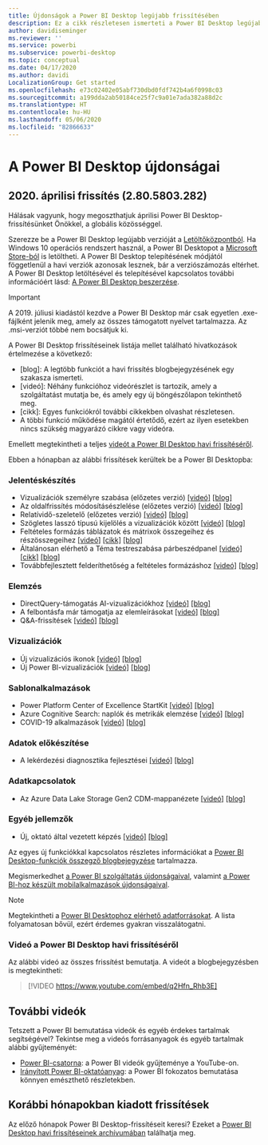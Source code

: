```yaml
---
title: Újdonságok a Power BI Desktop legújabb frissítésében
description: Ez a cikk részletesen ismerteti a Power BI Desktop legújabb havi frissítését.
author: davidiseminger
ms.reviewer: ''
ms.service: powerbi
ms.subservice: powerbi-desktop
ms.topic: conceptual
ms.date: 04/17/2020
ms.author: davidi
LocalizationGroup: Get started
ms.openlocfilehash: e73c02402e05abf730dbd0fdf742b4a6f0998c03
ms.sourcegitcommit: a199dda2ab50184ce25f7c9a01e7ada382a88d2c
ms.translationtype: HT
ms.contentlocale: hu-HU
ms.lasthandoff: 05/06/2020
ms.locfileid: "82866633"
---
```

# <a name="whats-new-in-power-bi-desktop"></a>A Power BI Desktop újdonságai

## <a name="april-2020-update-2805803282"></a>2020. áprilisi frissítés (2.80.5803.282)

Hálásak vagyunk, hogy megoszthatjuk áprilisi Power BI Desktop-frissítésünket Önökkel, a globális közösséggel. 

Szerezze be a Power BI Desktop legújabb verzióját a [Letöltőközpontból](https://www.microsoft.com/download/details.aspx?id=58494). Ha Windows 10 operációs rendszert használ, a Power BI Desktopot a [Microsoft Store-ból](https://aka.ms/pbidesktopstore) is letöltheti. A Power BI Desktop telepítésének módjától föggetlenül a havi verziók azonosak lesznek, bár a verziószámozás eltérhet. A Power BI Desktop letöltésével és telepítésével kapcsolatos további információért lásd: [A Power BI Desktop beszerzése](desktop-get-the-desktop.md). 

> [!IMPORTANT]
> A 2019. júliusi kiadástól kezdve a Power BI Desktop már csak egyetlen .exe-fájlként jelenik meg, amely az összes támogatott nyelvet tartalmazza. Az .msi-verziót többé nem bocsátjuk ki.


A Power BI Desktop frissítéseinek listája mellet található hivatkozások értelmezése a következő:

* \[blog\]: A legtöbb funkciót a havi frissítés blogbejegyzésének egy szakasza ismerteti.
* \[videó\]: Néhány funkcióhoz videórészlet is tartozik, amely a szolgáltatást mutatja be, és amely egy új böngészőlapon tekinthető meg.
* \[cikk\]: Egyes funkciókról további cikkekben olvashat részletesen.
* A többi funkció működése magától értetődő, ezért az ilyen esetekben nincs szükség magyarázó cikkre vagy videóra.

Emellett megtekintheti a teljes [videót a Power BI Desktop havi frissítéséről](#power-bi-desktop-monthly-update-video).

Ebben a hónapban az alábbi frissítések kerültek be a Power BI Desktopba:


### <a name="reporting"></a>Jelentéskészítés
* Vizualizációk személyre szabása (előzetes verzió) [[videó]](https://youtu.be/q2Hfn_Rhb3E?t=54)  [[blog]](https://powerbi.microsoft.com/blog/power-bi-desktop-april-2020-feature-summary/#_Personalize_visuals) 
* Az oldalfrissítés módosításészlelése (előzetes verzió) [[videó]](https://youtu.be/q2Hfn_Rhb3E?t=447) [[blog]](https://powerbi.microsoft.com/blog/power-bi-desktop-april-2020-feature-summary/#_Change_detection) 
* Relatívidő-szeletelő (előzetes verzió) [[videó]](https://youtu.be/q2Hfn_Rhb3E?t=744)  [[blog]](https://powerbi.microsoft.com/blog/power-bi-desktop-april-2020-feature-summary/#_Relative_time_filter) 
* Szögletes lasszó típusú kijelölés a vizualizációk között [[videó]](https://youtu.be/q2Hfn_Rhb3E?t=1016)  [[blog]](https://powerbi.microsoft.com/blog/power-bi-desktop-april-2020-feature-summary/#_Lasso_select) 
* Feltételes formázás táblázatok és mátrixok összegeihez és részösszegeihez  [[videó]](https://youtu.be/q2Hfn_Rhb3E?t=1075)  [[cikk]](desktop-conditional-table-formatting.md#totals-and-subtotals)  [[blog]](https://powerbi.microsoft.com/blog/power-bi-desktop-april-2020-feature-summary/#_Conditional_formatting) 
* Általánosan elérhető a Téma testreszabása párbeszédpanel [[videó]](https://youtu.be/q2Hfn_Rhb3E?t=1250)  [[cikk]](desktop-report-themes.md#customize-report-themes)  [[blog]](https://powerbi.microsoft.com/blog/power-bi-desktop-april-2020-feature-summary/#_Customize_theme_GA) 
* Továbbfejlesztett felderíthetőség a feltételes formázáshoz [[videó]](https://youtu.be/q2Hfn_Rhb3E?t=1479)  [[blog]](https://powerbi.microsoft.com/blog/power-bi-desktop-april-2020-feature-summary/#_Improved_discoverability) 



### <a name="analytics"></a>Elemzés
* DirectQuery-támogatás AI-vizualizációkhoz [[videó]](https://youtu.be/q2Hfn_Rhb3E?t=1498)   [[blog]](https://powerbi.microsoft.com/blog/power-bi-desktop-april-2020-feature-summary/#_Direct_Query_AI) 
* A felbontásfa már támogatja az elemleírásokat [[videó]](https://youtu.be/q2Hfn_Rhb3E?t=1550)  [[blog]](https://powerbi.microsoft.com/blog/power-bi-desktop-april-2020-feature-summary/#_Decomp_tree_tooltips) 
* Q&A-frissítések [[videó]](https://youtu.be/q2Hfn_Rhb3E?t=1606)  [[blog]](https://powerbi.microsoft.com/blog/power-bi-desktop-april-2020-feature-summary/#_QA_updates) 


### <a name="visuals"></a>Vizualizációk
* Új vizualizációs ikonok [[videó]](https://youtu.be/q2Hfn_Rhb3E?t=1946)  [[blog]](https://powerbi.microsoft.com/blog/power-bi-desktop-april-2020-feature-summary/#_New_Visualization_icons) 
* Új Power BI-vizualizációk [[videó]](https://youtu.be/q2Hfn_Rhb3E?t=1833)  [[blog]](https://powerbi.microsoft.com/blog/power-bi-desktop-april-2020-feature-summary/#_Visualizations)


### <a name="template-apps"></a>Sablonalkalmazások
* Power Platform Center of Excellence StartKit [[videó]](https://youtu.be/q2Hfn_Rhb3E?t=1969)  [[blog]](https://powerbi.microsoft.com/blog/power-bi-desktop-april-2020-feature-summary/#_CoE_StartKit) 
* Azure Cognitive Search: naplók és metrikák elemzése [[videó]](https://youtu.be/q2Hfn_Rhb3E?t=1969)  [[blog]](https://powerbi.microsoft.com/blog/power-bi-desktop-april-2020-feature-summary/#_Azure_Cognitive_Search)
* COVID-19 alkalmazások  [[videó]](https://youtu.be/q2Hfn_Rhb3E?t=1969)  [[blog]](https://powerbi.microsoft.com/blog/power-bi-desktop-april-2020-feature-summary/#_COVID)


### <a name="data-preparation"></a>Adatok előkészítése
* A lekérdezési diagnosztika fejlesztései [[videó]](https://youtu.be/q2Hfn_Rhb3E?t=2011)  [[blog]](https://powerbi.microsoft.com/blog/power-bi-desktop-april-2020-feature-summary/#_Enhancements_to_Query) 


### <a name="data-connectivity"></a>Adatkapcsolatok
* Az Azure Data Lake Storage Gen2 CDM-mappanézete [[videó]](https://youtu.be/q2Hfn_Rhb3E?t=2124)  [[blog]](https://powerbi.microsoft.com/blog/power-bi-desktop-april-2020-feature-summary/#_CDM_Folder_view) 


### <a name="other-features"></a>Egyéb jellemzők
* Új, oktató által vezetett képzés [[videó]](https://youtu.be/q2Hfn_Rhb3E?t=2147)  [[blog]](https://powerbi.microsoft.com/blog/power-bi-desktop-april-2020-feature-summary/#_New_instructor-led_training) 


Az egyes új funkciókkal kapcsolatos részletes információkat a [Power BI Desktop-funkciók összegző blogbejegyzése](https://powerbi.microsoft.com/blog/power-bi-desktop-april-2020-feature-summary/) tartalmazza.

Megismerkedhet [a Power BI szolgáltatás újdonságaival](service-whats-new.md), valamint [a Power BI-hoz készült mobilalkalmazások újdonságaival](consumer/mobile/mobile-whats-new-in-the-mobile-apps.md).

> [!NOTE]
> Megtekintheti a [Power BI Desktophoz elérhető adatforrásokat](desktop-data-sources.md). A lista folyamatosan bővül, ezért érdemes gyakran visszalátogatni.


### <a name="power-bi-desktop-monthly-update-video"></a>Videó a Power BI Desktop havi frissítéséről
Az alábbi videó az összes frissítést bemutatja. A videót a blogbejegyzésben is megtekintheti:

> [!VIDEO https://www.youtube.com/embed/q2Hfn_Rhb3E]

## <a name="more-videos"></a>További videók

Tetszett a Power BI bemutatása videók és egyéb érdekes tartalmak segítségével? Tekintse meg a videós forrásanyagok és egyéb tartalmak alábbi gyűjteményét:

-   [Power BI-csatorna](https://www.youtube.com/user/mspowerbi): a Power BI videók gyűjteménye a YouTube-on.
-   [Irányított Power BI-oktatóanyag](https://powerbi.microsoft.com/guided-learning/): a Power BI fokozatos bemutatása könnyen emészthető részletekben.

## <a name="updates-for-previous-months"></a>Korábbi hónapokban kiadott frissítések

Az előző hónapok Power BI Desktop-frissítéseit keresi? Ezeket a [Power BI Desktop havi frissítéseinek archívumában](desktop-latest-update-archive.md) találhatja meg.
